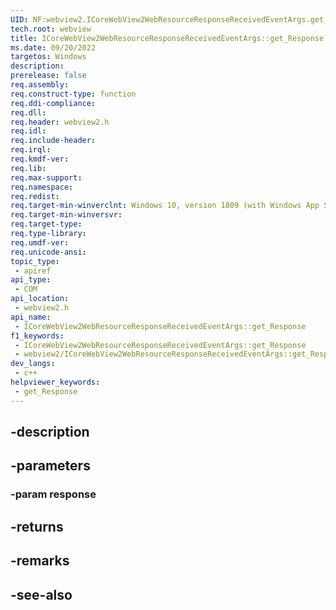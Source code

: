 ```yaml
---
UID: NF:webview2.ICoreWebView2WebResourceResponseReceivedEventArgs.get_Response
tech.root: webview
title: ICoreWebView2WebResourceResponseReceivedEventArgs::get_Response
ms.date: 09/20/2022
targetos: Windows
description: 
prerelease: false
req.assembly: 
req.construct-type: function
req.ddi-compliance: 
req.dll: 
req.header: webview2.h
req.idl: 
req.include-header: 
req.irql: 
req.kmdf-ver: 
req.lib: 
req.max-support: 
req.namespace: 
req.redist: 
req.target-min-winverclnt: Windows 10, version 1809 (with Windows App SDK 1.1 or later)
req.target-min-winversvr: 
req.target-type: 
req.type-library: 
req.umdf-ver: 
req.unicode-ansi: 
topic_type:
 - apiref
api_type:
 - COM
api_location:
 - webview2.h
api_name:
 - ICoreWebView2WebResourceResponseReceivedEventArgs::get_Response
f1_keywords:
 - ICoreWebView2WebResourceResponseReceivedEventArgs::get_Response
 - webview2/ICoreWebView2WebResourceResponseReceivedEventArgs::get_Response
dev_langs:
 - c++
helpviewer_keywords:
 - get_Response
---
```


## -description

## -parameters

### -param response

## -returns

## -remarks

## -see-also

